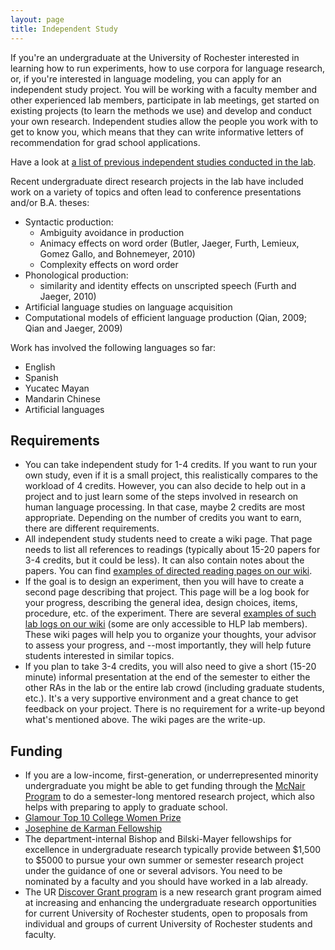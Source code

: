 ```yaml
---
layout: page
title: Independent Study
---
```


If you're an undergraduate at the University of Rochester interested in learning how to run experiments, how to use corpora for language research, or, if you're interested in language modeling, you can apply for an independent study project. You will be working with a faculty member and other experienced lab members, participate in lab meetings, get started on existing projects (to learn the methods we use) and develop and conduct your own research. Independent studies allow the people you work with to get to know you, which means that they can write informative letters of recommendation for grad school applications.

Have a look at [a list of previous independent studies conducted in the lab]({{site.baseurl}}/people/independent_study.html).

Recent undergraduate direct research projects in the lab have included work on a variety of topics and often lead to conference presentations and/or B.A. theses:

  * Syntactic production:
    * Ambiguity avoidance in production
    * Animacy effects on word order (Butler, Jaeger, Furth, Lemieux, Gomez Gallo, and Bohnemeyer, 2010)
    * Complexity effects on word order
  * Phonological production:
    * similarity and identity effects on unscripted speech (Furth and Jaeger, 2010)
  * Artificial language studies on language acquisition
  * Computational models of efficient language production (Qian, 2009; Qian and Jaeger, 2009)

Work has involved the following languages so far:

  * English
  * Spanish
  * Yucatec Mayan
  * Mandarin Chinese
  * Artificial languages

## Requirements

  * You can take independent study for 1-4 credits. If you want to run your own study, even if it is a small project, this realistically compares to the workload of 4 credits. However, you can also decide to help out in a project and to just learn some of the steps involved in research on human language processing. In that case, maybe 2 credits are most appropriate. Depending on the number of credits you want to earn, there are different requirements.
  * All independent study students need to create a wiki page. That page needs to list all references to readings (typically about 15-20 papers for 3-4 credits, but it could be less). It can also contain notes about the papers. You can find [examples of directed reading pages on our wiki](http://wiki.bcs.rochester.edu/HlpLab/DirectedReadings).
  * If the goal is to design an experiment, then you will have to create a second page describing that project. This page will be a log book for your progress, describing the general idea, design choices, items, procedure, etc. of the experiment. There are several [examples of such lab logs on our wiki](http://wiki.bcs.rochester.edu/HlpLab/Projects) (some are only accessible to HLP lab members). These wiki pages will help you to organize your thoughts, your advisor to assess your progress, and --most importantly, they will help future students interested in similar topics.
  * If you plan to take 3-4 credits, you will also need to give a short (15-20 minute) informal presentation at the end of the semester to either the other RAs in the lab or the entire lab crowd (including graduate students, etc.). It's a very supportive environment and a great chance to get feedback on your project. There is no requirement for a write-up beyond what's mentioned above. The wiki pages are the write-up.

## Funding

  * If you are a low-income, first-generation, or underrepresented minority undergraduate you might be able to get funding through the [McNair Program](http://www.rochester.edu/college/kearnscenter/mcnairmain.html) to do a semester-long mentored research project, which also helps with preparing to apply to graduate school.
  * [Glamour Top 10 College Women Prize](http://www.glamour.com/about/top-10-college-women)
  * [Josephine de Karman Fellowship](http://www.dekarman.org/)
  * The department-internal Bishop and Bilski-Mayer fellowships for excellence in undergraduate research typically provide between $1,500 to $5000 to pursue your own summer or semester research project under the guidance of one or several advisors. You need to be nominated by a faculty and you should have worked in a lab already.
  * The UR [Discover Grant program](http://www.rochester.edu/college/ugresearch/discover.html) is a new research grant program aimed at increasing and enhancing the undergraduate research opportunities for current University of Rochester students, open to proposals from individual and groups of current University of Rochester students and faculty.
